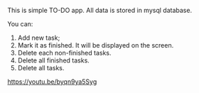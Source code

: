 This is simple TO-DO app.
All data is stored in mysql database.

You can: 
1) Add new task;
2) Mark it as finished. It will be displayed on the screen.
3) Delete each non-finished tasks.
4) Delete all finished tasks.
5) Delete all tasks.

https://youtu.be/byqn9ya5Syg